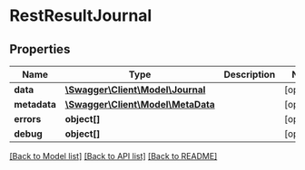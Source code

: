# RestResultJournal

## Properties
Name | Type | Description | Notes
------------ | ------------- | ------------- | -------------
**data** | [**\Swagger\Client\Model\Journal**](Journal.md) |  | [optional] 
**metadata** | [**\Swagger\Client\Model\MetaData**](MetaData.md) |  | [optional] 
**errors** | **object[]** |  | [optional] 
**debug** | **object[]** |  | [optional] 

[[Back to Model list]](../README.md#documentation-for-models) [[Back to API list]](../README.md#documentation-for-api-endpoints) [[Back to README]](../README.md)


